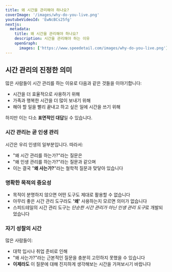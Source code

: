 ```yaml
---
title: 왜 시간을 관리해야 하나요?
coverImage: '/images/why-do-you-live.png'
youtubeVideoId: 'EwNcBCs25fg'
nextjs:
  metadata:
    title: 왜 시간을 관리해야 하나요?
    description: 시간을 관리해야 하는 이유
    openGraph:
      images: ['https://www.speedetail.com/images/why-do-you-live.png']
---
```


## 시간 관리의 진정한 의미

많은 사람들이 시간 관리를 하는 이유로 다음과 같은 것들을 이야기합니다:

- 시간을 더 효율적으로 사용하기 위해
- 가족과 행복한 시간을 더 많이 보내기 위해
- 해야 할 일을 빨리 끝내고 하고 싶은 일에 시간을 쓰기 위해

하지만 이는 다소 **표면적인 대답**일 수 있습니다.

### 시간 관리는 곧 인생 관리

시간은 우리 인생의 일부분입니다. 따라서:

- "왜 시간 관리를 하는가?"라는 질문은
- "왜 인생 관리를 하는가?"라는 질문과 같으며
- 이는 결국 "**왜 사는가?**"라는 철학적 질문과 맞닿아 있습니다

### 명확한 목적의 중요성

- 목적이 분명하지 않으면 어떤 도구도 제대로 활용할 수 없습니다
- 아무리 좋은 시간 관리 도구라도 **'왜'** 사용하는지 모르면 의미가 없습니다
- 스피드테일의 시간 관리 도구는 *단순한 시간 관리가 아닌 인생 관리 도구*로 개발되었습니다

### 자기 성찰의 시간

많은 사람들이:

- 대학 입시나 취업 준비로 인해
- "왜 사는가?"라는 근본적인 질문을 충분히 고민하지 못했을 수 있습니다
- **이제라도** 이 질문에 대해 진지하게 생각해보는 시간을 가져보시기 바랍니다
